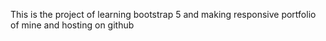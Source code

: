 This is the project of learning bootstrap 5 and making responsive portfolio of mine and hosting on github
